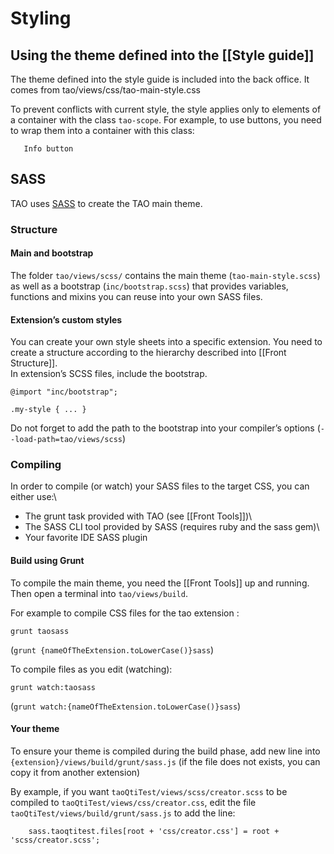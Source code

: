 Styling
=======

Using the theme defined into the [[Style guide]]
------------------------------------------------

The theme defined into the style guide is included into the back office. It comes from tao/views/css/tao-main-style.css

To prevent conflicts with current style, the style applies only to elements of a container with the class `tao-scope`. For example, to use buttons, you need to wrap them into a container with this class:


       Info button

SASS
----

TAO uses [SASS](http://sass-lang.com/) to create the TAO main theme.

### Structure

#### Main and bootstrap

The folder `tao/views/scss/` contains the main theme (`tao-main-style.scss`) as well as a bootstrap (`inc/bootstrap.scss`) that provides variables, functions and mixins you can reuse into your own SASS files.

#### Extension’s custom styles

You can create your own style sheets into a specific extension. You need to create a structure according to the hierarchy described into [[Front Structure]].\
In extension’s SCSS files, include the bootstrap.

    @import "inc/bootstrap";

    .my-style { ... }

Do not forget to add the path to the bootstrap into your compiler’s options (`--load-path=tao/views/scss`)

### Compiling

In order to compile (or watch) your SASS files to the target CSS, you can either use:\
 - The grunt task provided with TAO (see [[Front Tools]])\
 - The SASS CLI tool provided by SASS (requires ruby and the sass gem)\
 - Your favorite IDE SASS plugin

#### Build using Grunt

To compile the main theme, you need the [[Front Tools]] up and running. Then open a terminal into `tao/views/build`.

For example to compile CSS files for the tao extension :

    grunt taosass

(`grunt {nameOfTheExtension.toLowerCase()}sass`)

To compile files as you edit (watching):

    grunt watch:taosass

(`grunt watch:{nameOfTheExtension.toLowerCase()}sass`)

#### Your theme

To ensure your theme is compiled during the build phase, add new line into `{extension}/views/build/grunt/sass.js` (if the file does not exists, you can copy it from another extension)

By example, if you want `taoQtiTest/views/scss/creator.scss` to be compiled to `taoQtiTest/views/css/creator.css`, edit the file `taoQtiTest/views/build/grunt/sass.js` to add the line:

        sass.taoqtitest.files[root + 'css/creator.css'] = root + 'scss/creator.scss';
